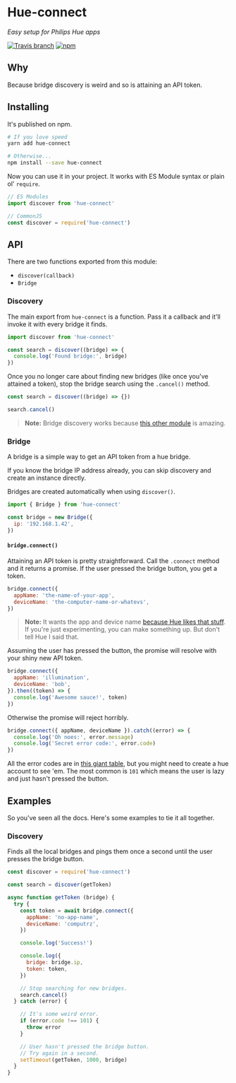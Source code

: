 # Hue-connect
*Easy setup for Philips Hue apps*

[![Travis branch](https://img.shields.io/travis/PsychoLlama/hue-connect/master.svg?style=flat-square)](https://travis-ci.org/PsychoLlama/hue-connect)
[![npm](https://img.shields.io/npm/v/hue-connect.svg?style=flat-square)](https://www.npmjs.com/package/hue-connect)

## Why
Because bridge discovery is weird and so is attaining an API token.

## Installing
It's published on npm.

```sh
# If you love speed
yarn add hue-connect

# Otherwise...
npm install --save hue-connect
```

Now you can use it in your project. It works with ES Module syntax or plain ol' `require`.

```js
// ES Modules
import discover from 'hue-connect'

// CommonJS
const discover = require('hue-connect')
```

## API
There are two functions exported from this module:

- `discover(callback)`
- `Bridge`

### Discovery
The main export from `hue-connect` is a function. Pass it a callback and it'll invoke it with every bridge it finds.

```js
import discover from 'hue-connect'

const search = discover((bridge) => {
  console.log('Found bridge:', bridge)
})
```

Once you no longer care about finding new bridges (like once you've attained a token), stop the bridge search using the `.cancel()` method.

```js
const search = discover((bridge) => {})

search.cancel()
```

> **Note:** Bridge discovery works because [this other module](https://www.npmjs.com/package/hue-bridge-discovery) is amazing.

### Bridge
A bridge is a simple way to get an API token from a hue bridge.

If you know the bridge IP address already, you can skip discovery and create an instance directly.

Bridges are created automatically when using `discover()`.

```js
import { Bridge } from 'hue-connect'

const bridge = new Bridge({
  ip: '192.168.1.42',
})
```

#### `bridge.connect()`
Attaining an API token is pretty straightforward. Call the `.connect` method and it returns a promise. If the user pressed the bridge button, you get a token.

```js
bridge.connect({
  appName: 'the-name-of-your-app',
  deviceName: 'the-computer-name-or-whatevs',
})
```

> **Note:** It wants the app and device name [because Hue likes that stuff](https://www.developers.meethue.com/documentation/getting-started). If you're just experimenting, you can make something up. But don't tell Hue I said that.

Assuming the user has pressed the button, the promise will resolve with your shiny new API token.

```js
bridge.connect({
  appName: 'illumination',
  deviceName: 'bob',
}).then((token) => {
  console.log('Awesome sauce!', token)
})
```

Otherwise the promise will reject horribly.

```js
bridge.connect({ appName, deviceName }).catch((error) => {
  console.log('Oh noes:', error.message)
  console.log('Secret error code:', error.code)
})
```

All the error codes are in [this giant table](https://www.developers.meethue.com/documentation/error-messages), but you might need to create a hue account to see 'em. The most common is `101` which means the user is lazy and just hasn't pressed the button.

## Examples
So you've seen all the docs. Here's some examples to tie it all together.

### Discovery
Finds all the local bridges and pings them once a second until the user presses the bridge button.

```js
const discover = require('hue-connect')

const search = discover(getToken)

async function getToken (bridge) {
  try {
    const token = await bridge.connect({
      appName: 'no-app-name',
      deviceName: 'computrz',
    })

    console.log('Success!')

    console.log({
      bridge: bridge.ip,
      token: token,
    })

    // Stop searching for new bridges.
    search.cancel()
  } catch (error) {

    // It's some weird error.
    if (error.code !== 101) {
      throw error
    }

    // User hasn't pressed the bridge button.
    // Try again in a second.
    setTimeout(getToken, 1000, bridge)
  }
}
```
